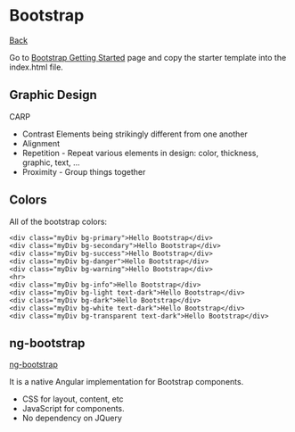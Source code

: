 # Bootstrap
[Back](./angular.md)

Go to [Bootstrap Getting Started](https://getbootstrap.com/docs/4.4/getting-started/introduction/) page and copy the starter template into the index.html file.

## Graphic Design

CARP

* Contrast Elements being strikingly different from one another
* Alignment
* Repetition - Repeat various elements in design: color, thickness, graphic, text, ...
* Proximity - Group things together

## Colors

All of the bootstrap colors:

    <div class="myDiv bg-primary">Hello Bootstrap</div>
    <div class="myDiv bg-secondary">Hello Bootstrap</div>
    <div class="myDiv bg-success">Hello Bootstrap</div>
    <div class="myDiv bg-danger">Hello Bootstrap</div>
    <div class="myDiv bg-warning">Hello Bootstrap</div>
    <hr>
    <div class="myDiv bg-info">Hello Bootstrap</div>
    <div class="myDiv bg-light text-dark">Hello Bootstrap</div>
    <div class="myDiv bg-dark">Hello Bootstrap</div>
    <div class="myDiv bg-white text-dark">Hello Bootstrap</div>
    <div class="myDiv bg-transparent text-dark">Hello Bootstrap</div>



## ng-bootstrap

[ng-bootstrap](https://ng-bootstrap.github.io/#/home)

It is a native Angular implementation for Bootstrap components.

* CSS for layout, content, etc
* JavaScript for components.
* No dependency on JQuery



